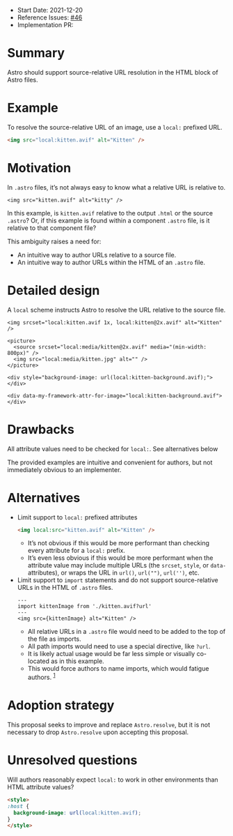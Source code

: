 - Start Date: 2021-12-20
- Reference Issues: [#46](https://github.com/withastro/rfcs/pull/46)
- Implementation PR: <!-- leave this empty -->

# Summary

Astro should support source-relative URL resolution in the HTML block of Astro files.

# Example

To resolve the source-relative URL of an image, use a `local:` prefixed URL.

```html
<img src="local:kitten.avif" alt="Kitten" />
```

# Motivation

In `.astro` files, it’s not always easy to know what a relative URL is relative to.

```astro
<img src="kitten.avif" alt="kitty" />
```

In this example, is `kitten.avif` relative to the output `.html` or the source `.astro`? Or, if this example is found within a component `.astro` file, is it relative to that component file?

This ambiguity raises a need for:

- An intuitive way to author URLs relative to a source file.
- An intuitive way to author URLs within the HTML of an `.astro` file.

# Detailed design

A `local` scheme instructs Astro to resolve the URL relative to the source file.

```astro
<img srcset="local:kitten.avif 1x, local:kitten@2x.avif" alt="Kitten" />
```

```astro
<picture>
  <source srcset="local:media/kitten@2x.avif" media="(min-width: 800px)" />
  <img src="local:media/kitten.jpg" alt="" />
</picture>
```

```astro
<div style="background-image: url(local:kitten-background.avif);"></div>
```

```astro
<div data-my-framework-attr-for-image="local:kitten-background.avif"></div>
```

# Drawbacks

All attribute values need to be checked for `local:`. See alternatives below

The provided examples are intuitive and convenient for authors, but not immediately obvious to an implementer.

# Alternatives

- Limit support to `local:` prefixed attributes
  ```html
  <img local:src="kitten.avif" alt="Kitten" />
  ```
  - It’s not obvious if this would be more performant than checking every attribute for a `local:` prefix.
  - It’s even less obvious if this would be more performant when the attribute value may include multiple URLs (the `srcset`, `style`, or `data-` attributes), or wraps the URL in `url()`, `url("")`, `url('')`, etc.
- Limit support to `import` statements and do not support source-relative URLs in the HTML of `.astro` files.
  ```astro
  ---
  import kittenImage from './kitten.avif?url'
  ---
  <img src={kittenImage} alt="Kitten" />
  ```
  - All relative URLs in a `.astro` file would need to be added to the top of the file as imports.
  - All path imports would need to use a special directive, like `?url`. 
  - It is likely actual usage would be far less simple or visually co-located as in this example.
  - This would force authors to name imports, which would fatigue authors. <sup>[1](https://hilton.org.uk/blog/why-naming-things-is-hard)</sup>

# Adoption strategy

This proposal seeks to improve and replace `Astro.resolve`, but it is not necessary to drop `Astro.resolve` upon accepting this proposal.

# Unresolved questions

Will authors reasonably expect `local:` to work in other environments than HTML attribute values?

```html
<style>
:host {
  background-image: url(local:kitten.avif);
}
</style>
```